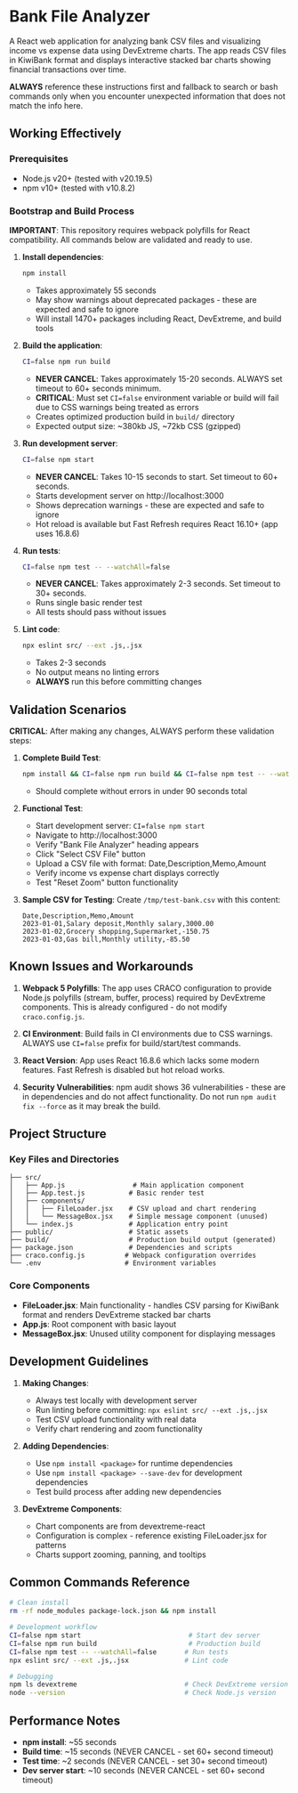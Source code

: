 # Bank File Analyzer

A React web application for analyzing bank CSV files and visualizing income vs expense data using DevExtreme charts. The app reads CSV files in KiwiBank format and displays interactive stacked bar charts showing financial transactions over time.

**ALWAYS** reference these instructions first and fallback to search or bash commands only when you encounter unexpected information that does not match the info here.

## Working Effectively

### Prerequisites
- Node.js v20+ (tested with v20.19.5)
- npm v10+ (tested with v10.8.2)

### Bootstrap and Build Process
**IMPORTANT**: This repository requires webpack polyfills for React compatibility. All commands below are validated and ready to use.

1. **Install dependencies**:
   ```bash
   npm install
   ```
   - Takes approximately 55 seconds
   - May show warnings about deprecated packages - these are expected and safe to ignore
   - Will install 1470+ packages including React, DevExtreme, and build tools

2. **Build the application**:
   ```bash
   CI=false npm run build
   ```
   - **NEVER CANCEL**: Takes approximately 15-20 seconds. ALWAYS set timeout to 60+ seconds minimum.
   - **CRITICAL**: Must set `CI=false` environment variable or build will fail due to CSS warnings being treated as errors
   - Creates optimized production build in `build/` directory
   - Expected output size: ~380kb JS, ~72kb CSS (gzipped)

3. **Run development server**:
   ```bash
   CI=false npm start
   ```
   - **NEVER CANCEL**: Takes 10-15 seconds to start. Set timeout to 60+ seconds.
   - Starts development server on http://localhost:3000
   - Shows deprecation warnings - these are expected and safe to ignore
   - Hot reload is available but Fast Refresh requires React 16.10+ (app uses 16.8.6)

4. **Run tests**:
   ```bash
   CI=false npm test -- --watchAll=false
   ```
   - **NEVER CANCEL**: Takes approximately 2-3 seconds. Set timeout to 30+ seconds.
   - Runs single basic render test
   - All tests should pass without issues

5. **Lint code**:
   ```bash
   npx eslint src/ --ext .js,.jsx
   ```
   - Takes 2-3 seconds
   - No output means no linting errors
   - **ALWAYS** run this before committing changes

## Validation Scenarios

**CRITICAL**: After making any changes, ALWAYS perform these validation steps:

1. **Complete Build Test**:
   ```bash
   npm install && CI=false npm run build && CI=false npm test -- --watchAll=false
   ```
   - Should complete without errors in under 90 seconds total

2. **Functional Test**:
   - Start development server: `CI=false npm start`
   - Navigate to http://localhost:3000
   - Verify "Bank File Analyzer" heading appears
   - Click "Select CSV File" button
   - Upload a CSV file with format: Date,Description,Memo,Amount
   - Verify income vs expense chart displays correctly
   - Test "Reset Zoom" button functionality

3. **Sample CSV for Testing**:
   Create `/tmp/test-bank.csv` with this content:
   ```csv
   Date,Description,Memo,Amount
   2023-01-01,Salary deposit,Monthly salary,3000.00
   2023-01-02,Grocery shopping,Supermarket,-150.75
   2023-01-03,Gas bill,Monthly utility,-85.50
   ```

## Known Issues and Workarounds

1. **Webpack 5 Polyfills**: The app uses CRACO configuration to provide Node.js polyfills (stream, buffer, process) required by DevExtreme components. This is already configured - do not modify `craco.config.js`.

2. **CI Environment**: Build fails in CI environments due to CSS warnings. ALWAYS use `CI=false` prefix for build/start/test commands.

3. **React Version**: App uses React 16.8.6 which lacks some modern features. Fast Refresh is disabled but hot reload works.

4. **Security Vulnerabilities**: npm audit shows 36 vulnerabilities - these are in dependencies and do not affect functionality. Do not run `npm audit fix --force` as it may break the build.

## Project Structure

### Key Files and Directories
```
├── src/
│   ├── App.js                 # Main application component
│   ├── App.test.js           # Basic render test
│   ├── components/
│   │   ├── FileLoader.jsx    # CSV upload and chart rendering
│   │   └── MessageBox.jsx    # Simple message component (unused)
│   └── index.js              # Application entry point
├── public/                   # Static assets
├── build/                    # Production build output (generated)
├── package.json              # Dependencies and scripts
├── craco.config.js          # Webpack configuration overrides
└── .env                     # Environment variables
```

### Core Components
- **FileLoader.jsx**: Main functionality - handles CSV parsing for KiwiBank format and renders DevExtreme stacked bar charts
- **App.js**: Root component with basic layout
- **MessageBox.jsx**: Unused utility component for displaying messages

## Development Guidelines

1. **Making Changes**:
   - Always test locally with development server
   - Run linting before committing: `npx eslint src/ --ext .js,.jsx`
   - Test CSV upload functionality with real data
   - Verify chart rendering and zoom functionality

2. **Adding Dependencies**:
   - Use `npm install <package>` for runtime dependencies
   - Use `npm install <package> --save-dev` for development dependencies
   - Test build process after adding new dependencies

3. **DevExtreme Components**:
   - Chart components are from devextreme-react
   - Configuration is complex - reference existing FileLoader.jsx for patterns
   - Charts support zooming, panning, and tooltips

## Common Commands Reference

```bash
# Clean install
rm -rf node_modules package-lock.json && npm install

# Development workflow
CI=false npm start                           # Start dev server
CI=false npm run build                       # Production build
CI=false npm test -- --watchAll=false       # Run tests
npx eslint src/ --ext .js,.jsx              # Lint code

# Debugging
npm ls devextreme                           # Check DevExtreme version
node --version                              # Check Node.js version
```

## Performance Notes
- **npm install**: ~55 seconds
- **Build time**: ~15 seconds (NEVER CANCEL - set 60+ second timeout)
- **Test time**: ~2 seconds (NEVER CANCEL - set 30+ second timeout)
- **Dev server start**: ~10 seconds (NEVER CANCEL - set 60+ second timeout)